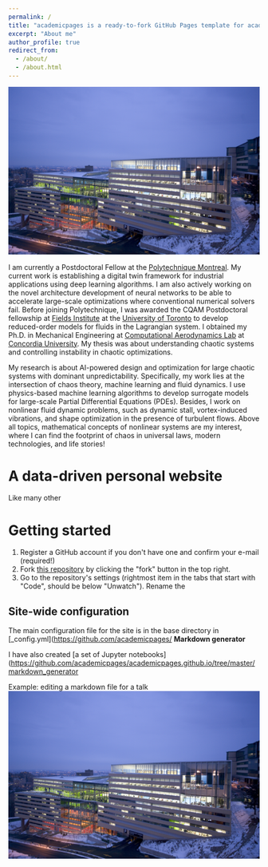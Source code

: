 ```yaml
---
permalink: /
title: "academicpages is a ready-to-fork GitHub Pages template for academic personal websites"
excerpt: "About me"
author_profile: true
redirect_from: 
  - /about/
  - /about.html
---
```

![Editing a markdown file for a talk](/images/poly.jpg)

I am currently a Postdoctoral Fellow at the [Polytechnique Montreal](https://www.polymtl.ca/). My current work is establishing a digital twin framework for industrial applications using deep learning algorithms. I am also actively working on the novel architecture development of neural networks to be able to accelerate large-scale optimizations where conventional numerical solvers fail. Before joining Polytechnique, I was awarded the CQAM Postdoctoral fellowship at [Fields Institute](http://www.fields.utoronto.ca/) at the [University of Toronto](https://www.utoronto.ca/) to develop reduced-order models for fluids in the Lagrangian system. I obtained my Ph.D. in Mechanical Engineering at [Computational Aerodynamics Lab](https://users.encs.concordia.ca/~bvermeir) at [Concordia University](https://www.concordia.ca/). My thesis was about understanding chaotic systems and controlling instability in chaotic optimizations.

My research is about AI-powered design and optimization for large chaotic systems with dominant unpredictability. Specifically, my work lies at the intersection of chaos theory, machine learning and fluid dynamics. I use physics-based machine learning algorithms to develop surrogate models for large-scale Partial Differential Equations (PDEs). Besides, I work on nonlinear fluid dynamic problems, such as dynamic stall, vortex-induced vibrations, and shape optimization in the presence of turbulent flows. Above all topics, mathematical concepts of nonlinear systems are my interest, where I can find the footprint of chaos in universal laws, modern technologies, and life stories!


A data-driven personal website
======
Like many other 

Getting started
======
1. Register a GitHub account if you don't have one and confirm your e-mail (required!)
1. Fork [this repository](https://github.com/academicpages/academicpages.github.io) by clicking the "fork" button in the top right. 
1. Go to the repository's settings (rightmost item in the tabs that start with "Code", should be below "Unwatch"). Rename the 

Site-wide configuration
------
The main configuration file for the site is in the base directory in [_config.yml](https://github.com/academicpages/
**Markdown generator**

I have also created [a set of Jupyter notebooks](https://github.com/academicpages/academicpages.github.io/tree/master/markdown_generator


Example: editing a markdown file for a talk
![Editing a markdown file for a talk](/images/poly.jpg)



